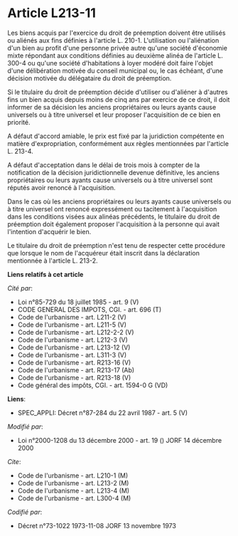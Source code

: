 # Article L213-11

Les biens acquis par l'exercice du droit de préemption doivent être utilisés ou aliénés aux fins définies à l'article L.
210-1. L'utilisation ou l'aliénation d'un bien au profit d'une personne privée autre qu'une société d'économie mixte
répondant aux conditions définies au deuxième alinéa de l'article L. 300-4 ou qu'une société d'habitations à loyer modéré
doit faire l'objet d'une délibération motivée du conseil municipal ou, le cas échéant, d'une décision motivée du délégataire
du droit de préemption.

Si le titulaire du droit de préemption décide d'utiliser ou d'aliéner à d'autres fins un bien acquis depuis moins de cinq ans
par exercice de ce droit, il doit informer de sa décision les anciens propriétaires ou leurs ayants cause universels ou à
titre universel et leur proposer l'acquisition de ce bien en priorité.

A défaut d'accord amiable, le prix est fixé par la juridiction compétente en matière d'expropriation, conformément aux règles
mentionnées par l'article L. 213-4.

A défaut d'acceptation dans le délai de trois mois à compter de la notification de la décision juridictionnelle devenue
définitive, les anciens propriétaires ou leurs ayants cause universels ou à titre universel sont réputés avoir renoncé à
l'acquisition.

Dans le cas où les anciens propriétaires ou leurs ayants cause universels ou à titre universel ont renoncé expressément ou
tacitement à l'acquisition dans les conditions visées aux alinéas précédents, le titulaire du droit de préemption doit
également proposer l'acquisition à la personne qui avait l'intention d'acquérir le bien.

Le titulaire du droit de préemption n'est tenu de respecter cette procédure que lorsque le nom de l'acquéreur était inscrit
dans la déclaration mentionnée à l'article L. 213-2.

**Liens relatifs à cet article**

_Cité par_:

  - Loi n°85-729 du 18 juillet 1985 - art. 9 (V)
  - CODE GENERAL DES IMPOTS, CGI. - art. 696 (T)
  - Code de l'urbanisme - art. L211-2 (V)
  - Code de l'urbanisme - art. L211-5 (V)
  - Code de l'urbanisme - art. L212-2-2 (V)
  - Code de l'urbanisme - art. L212-3 (V)
  - Code de l'urbanisme - art. L213-12 (V)
  - Code de l'urbanisme - art. L311-3 (V)
  - Code de l'urbanisme - art. R213-16 (V)
  - Code de l'urbanisme - art. R213-17 (Ab)
  - Code de l'urbanisme - art. R213-18 (V)
  - Code général des impôts, CGI. - art. 1594-0 G (VD)

**Liens**:

  - SPEC_APPLI: Décret n°87-284 du 22 avril 1987 - art. 5 (V)

_Modifié par_:

  - Loi n°2000-1208 du 13 décembre 2000 - art. 19 () JORF 14 décembre 2000

_Cite_:

  - Code de l'urbanisme - art. L210-1 (M)
  - Code de l'urbanisme - art. L213-2 (M)
  - Code de l'urbanisme - art. L213-4 (M)
  - Code de l'urbanisme - art. L300-4 (M)

_Codifié par_:

  - Décret n°73-1022 1973-11-08 JORF 13 novembre 1973
